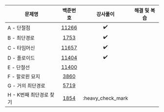 |문제명|백준번호|강사풀이|해결 및 복습|
|------|:------:|:------:|:------:|
|A - 단절점|[11266](https://www.acmicpc.net/problem/11266)|:heavy_check_mark:||
|B - 최단경로|[1753](https://www.acmicpc.net/problem/1753)|:heavy_check_mark:||
|C - 타임머신|[11657](https://www.acmicpc.net/problem/11657)|:heavy_check_mark:||
|D - 플로이드|[11404](https://www.acmicpc.net/problem/11404)|:heavy_check_mark:||
|E - 단절선|[11400](https://www.acmicpc.net/problem/11400)|||
|F - 할로윈 묘지|[3860](https://www.acmicpc.net/problem/3860)|||
|G - 거의 최단경로|[5719](https://www.acmicpc.net/problem/5719)|||
|H - K번째 최단경로 찾기|[1854](https://www.acmicpc.net/problem/1854)|:heavy_check_mark||
